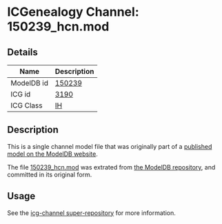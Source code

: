 # ICGenealogy Channel: 150239\_hcn.mod

## Details

Name | Description
---- | -----------
ModelDB id | [150239](http://senselab.med.yale.edu/ModelDB/ShowModel.cshtml?model=150239)
ICG id | [3190](http://icg.neurotheory.ox.ac.uk/channels/4/3190)
ICG Class | [IH](http://icg.neurotheory.ox.ac.uk/channels/4)

## Description

This is a single channel model file that was originally part of a [published model on the ModelDB website](http://senselab.med.yale.edu/mModelDB/ShowModel.cshtml?model=150239).

The file [150239\_hcn.mod](150239_hcn.mod) was extrated from [the ModelDB repository](http://senselab.med.yale.edu/ModelDB/ShowModel.cshtml?model=150239), and committed in its original form.

## Usage

See the [icg-channel super-repository](https://github.com/icgenealogy/icg-channels) for more information.